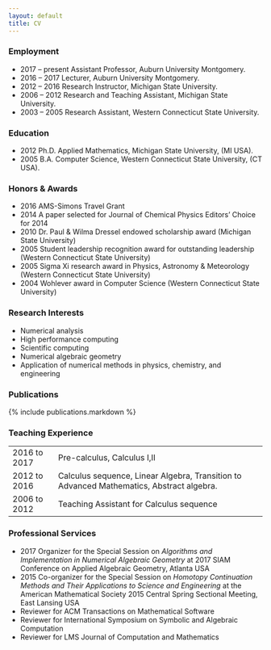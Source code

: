 ```yaml
---
layout: default
title: CV
---
```


### Employment

- 2017 – present Assistant Professor, Auburn University Montgomery.
- 2016 – 2017 Lecturer, Auburn University Montgomery.
- 2012 – 2016 Research Instructor, Michigan State University.
- 2006 – 2012 Research and Teaching Assistant, Michigan State University.
- 2003 – 2005 Research Assistant, Western Connecticut State University.

### Education

- 2012 Ph.D. Applied Mathematics, Michigan State University, (MI USA).
- 2005 B.A. Computer Science, Western Connecticut State University, (CT USA).

### Honors & Awards

- 2016 AMS-Simons Travel Grant
- 2014 A paper selected for Journal of Chemical Physics Editors’ Choice for 2014
- 2010 Dr. Paul & Wilma Dressel endowed scholarship award
  (Michigan State University)
- 2005 Student leadership recognition award for outstanding leadership
  (Western Connecticut State University)
- 2005 Sigma Xi research award in Physics, Astronomy & Meteorology
  (Western Connecticut State University)
- 2004 Wohlever award in Computer Science
  (Western Connecticut State University)

### Research Interests

- Numerical analysis
- High performance computing
- Scientific computing
- Numerical algebraic geometry
- Application of numerical methods in physics, chemistry, and engineering

### Publications

{% include publications.markdown %}

### Teaching Experience

|              |                                              |
|--------------|----------------------------------------------|
| 2016 to 2017 | Pre-calculus, Calculus I,II |
| 2012 to 2016 | Calculus sequence, Linear Algebra, Transition to Advanced Mathematics, Abstract algebra. |
| 2006 to 2012 | Teaching Assistant for Calculus sequence |

### Professional Services
- 2017 Organizer for the Special Session on
  _Algorithms and Implementation in Numerical Algebraic Geometry_
  at 2017 SIAM Conference on Applied Algebraic Geometry, Atlanta USA
- 2015 Co-organizer for the Special Session on
  _Homotopy Continuation Methods and Their Applications to Science and Engineering_
  at the American Mathematical Society 2015 Central Spring Sectional Meeting,
  East Lansing USA
- Reviewer for ACM Transactions on Mathematical Software
- Reviewer for International Symposium on Symbolic and Algebraic Computation
- Reviewer for LMS Journal of Computation and Mathematics
